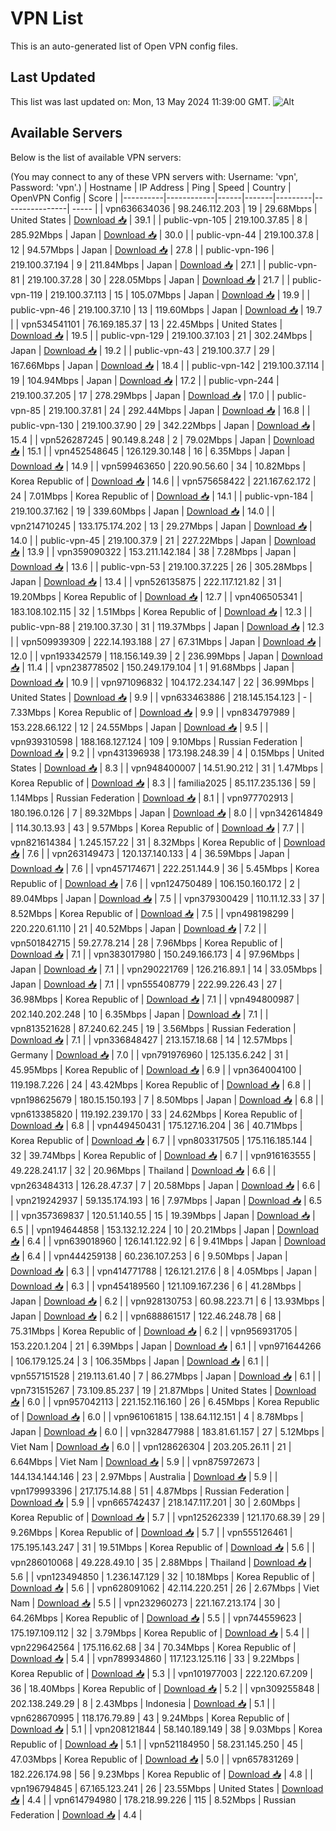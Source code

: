 # VPN List

This is an auto-generated list of Open VPN config files.

## Last Updated

This list was last updated on: Mon, 13 May 2024 11:39:00 GMT.
![Alt](https://repobeats.axiom.co/api/embed/186b98318ef1479477931607c1ad7d823f12451f.svg "Repobeats analytics image")

## Available Servers

Below is the list of available VPN servers:

(You may connect to any of these VPN servers with: Username: 'vpn', Password: 'vpn'.)
| Hostname | IP Address | Ping | Speed | Country | OpenVPN Config | Score |
|----------|------------|------|-------|---------|----------------| ----- |
| vpn636634036 | 98.246.112.203 | 19 | 29.68Mbps | United States | [Download 📥](./configs/server_0_US.ovpn) | 39.1 |
| public-vpn-105 | 219.100.37.85 | 8 | 285.92Mbps | Japan | [Download 📥](./configs/server_1_JP.ovpn) | 30.0 |
| public-vpn-44 | 219.100.37.8 | 12 | 94.57Mbps | Japan | [Download 📥](./configs/server_2_JP.ovpn) | 27.8 |
| public-vpn-196 | 219.100.37.194 | 9 | 211.84Mbps | Japan | [Download 📥](./configs/server_3_JP.ovpn) | 27.1 |
| public-vpn-81 | 219.100.37.28 | 30 | 228.05Mbps | Japan | [Download 📥](./configs/server_4_JP.ovpn) | 21.7 |
| public-vpn-119 | 219.100.37.113 | 15 | 105.07Mbps | Japan | [Download 📥](./configs/server_5_JP.ovpn) | 19.9 |
| public-vpn-46 | 219.100.37.10 | 13 | 119.60Mbps | Japan | [Download 📥](./configs/server_6_JP.ovpn) | 19.7 |
| vpn534541101 | 76.169.185.37 | 13 | 22.45Mbps | United States | [Download 📥](./configs/server_7_US.ovpn) | 19.5 |
| public-vpn-129 | 219.100.37.103 | 21 | 302.24Mbps | Japan | [Download 📥](./configs/server_8_JP.ovpn) | 19.2 |
| public-vpn-43 | 219.100.37.7 | 29 | 167.66Mbps | Japan | [Download 📥](./configs/server_9_JP.ovpn) | 18.4 |
| public-vpn-142 | 219.100.37.114 | 19 | 104.94Mbps | Japan | [Download 📥](./configs/server_10_JP.ovpn) | 17.2 |
| public-vpn-244 | 219.100.37.205 | 17 | 278.29Mbps | Japan | [Download 📥](./configs/server_11_JP.ovpn) | 17.0 |
| public-vpn-85 | 219.100.37.81 | 24 | 292.44Mbps | Japan | [Download 📥](./configs/server_12_JP.ovpn) | 16.8 |
| public-vpn-130 | 219.100.37.90 | 29 | 342.22Mbps | Japan | [Download 📥](./configs/server_13_JP.ovpn) | 15.4 |
| vpn526287245 | 90.149.8.248 | 2 | 79.02Mbps | Japan | [Download 📥](./configs/server_14_JP.ovpn) | 15.1 |
| vpn452548645 | 126.129.30.148 | 16 | 6.35Mbps | Japan | [Download 📥](./configs/server_15_JP.ovpn) | 14.9 |
| vpn599463650 | 220.90.56.60 | 34 | 10.82Mbps | Korea Republic of | [Download 📥](./configs/server_16_KR.ovpn) | 14.6 |
| vpn575658422 | 221.167.62.172 | 24 | 7.01Mbps | Korea Republic of | [Download 📥](./configs/server_17_KR.ovpn) | 14.1 |
| public-vpn-184 | 219.100.37.162 | 19 | 339.60Mbps | Japan | [Download 📥](./configs/server_18_JP.ovpn) | 14.0 |
| vpn214710245 | 133.175.174.202 | 13 | 29.27Mbps | Japan | [Download 📥](./configs/server_19_JP.ovpn) | 14.0 |
| public-vpn-45 | 219.100.37.9 | 21 | 227.22Mbps | Japan | [Download 📥](./configs/server_20_JP.ovpn) | 13.9 |
| vpn359090322 | 153.211.142.184 | 38 | 7.28Mbps | Japan | [Download 📥](./configs/server_21_JP.ovpn) | 13.6 |
| public-vpn-53 | 219.100.37.225 | 26 | 305.28Mbps | Japan | [Download 📥](./configs/server_22_JP.ovpn) | 13.4 |
| vpn526135875 | 222.117.121.82 | 31 | 19.20Mbps | Korea Republic of | [Download 📥](./configs/server_23_KR.ovpn) | 12.7 |
| vpn406505341 | 183.108.102.115 | 32 | 1.51Mbps | Korea Republic of | [Download 📥](./configs/server_24_KR.ovpn) | 12.3 |
| public-vpn-88 | 219.100.37.30 | 31 | 119.37Mbps | Japan | [Download 📥](./configs/server_25_JP.ovpn) | 12.3 |
| vpn509939309 | 222.14.193.188 | 27 | 67.31Mbps | Japan | [Download 📥](./configs/server_26_JP.ovpn) | 12.0 |
| vpn193342579 | 118.156.149.39 | 2 | 236.99Mbps | Japan | [Download 📥](./configs/server_27_JP.ovpn) | 11.4 |
| vpn238778502 | 150.249.179.104 | 1 | 91.68Mbps | Japan | [Download 📥](./configs/server_28_JP.ovpn) | 10.9 |
| vpn971096832 | 104.172.234.147 | 22 | 36.99Mbps | United States | [Download 📥](./configs/server_29_US.ovpn) | 9.9 |
| vpn633463886 | 218.145.154.123 | - | 7.33Mbps | Korea Republic of | [Download 📥](./configs/server_30_KR.ovpn) | 9.9 |
| vpn834797989 | 153.228.66.122 | 12 | 24.55Mbps | Japan | [Download 📥](./configs/server_31_JP.ovpn) | 9.5 |
| vpn939310598 | 188.168.127.124 | 109 | 9.10Mbps | Russian Federation | [Download 📥](./configs/server_32_RU.ovpn) | 9.2 |
| vpn431396938 | 173.198.248.39 | 4 | 0.15Mbps | United States | [Download 📥](./configs/server_33_US.ovpn) | 8.3 |
| vpn948400007 | 14.51.90.212 | 31 | 1.47Mbps | Korea Republic of | [Download 📥](./configs/server_34_KR.ovpn) | 8.3 |
| familia2025 | 85.117.235.136 | 59 | 1.14Mbps | Russian Federation | [Download 📥](./configs/server_35_RU.ovpn) | 8.1 |
| vpn977702913 | 180.196.0.126 | 7 | 89.32Mbps | Japan | [Download 📥](./configs/server_36_JP.ovpn) | 8.0 |
| vpn342614849 | 114.30.13.93 | 43 | 9.57Mbps | Korea Republic of | [Download 📥](./configs/server_37_KR.ovpn) | 7.7 |
| vpn821614384 | 1.245.157.22 | 31 | 8.32Mbps | Korea Republic of | [Download 📥](./configs/server_38_KR.ovpn) | 7.6 |
| vpn263149473 | 120.137.140.133 | 4 | 36.59Mbps | Japan | [Download 📥](./configs/server_39_JP.ovpn) | 7.6 |
| vpn457174671 | 222.251.144.9 | 36 | 5.45Mbps | Korea Republic of | [Download 📥](./configs/server_40_KR.ovpn) | 7.6 |
| vpn124750489 | 106.150.160.172 | 2 | 89.04Mbps | Japan | [Download 📥](./configs/server_41_JP.ovpn) | 7.5 |
| vpn379300429 | 110.11.12.33 | 37 | 8.52Mbps | Korea Republic of | [Download 📥](./configs/server_42_KR.ovpn) | 7.5 |
| vpn498198299 | 220.220.61.110 | 21 | 40.52Mbps | Japan | [Download 📥](./configs/server_43_JP.ovpn) | 7.2 |
| vpn501842715 | 59.27.78.214 | 28 | 7.96Mbps | Korea Republic of | [Download 📥](./configs/server_44_KR.ovpn) | 7.1 |
| vpn383017980 | 150.249.166.173 | 4 | 97.96Mbps | Japan | [Download 📥](./configs/server_45_JP.ovpn) | 7.1 |
| vpn290221769 | 126.216.89.1 | 14 | 33.05Mbps | Japan | [Download 📥](./configs/server_46_JP.ovpn) | 7.1 |
| vpn555408779 | 222.99.226.43 | 27 | 36.98Mbps | Korea Republic of | [Download 📥](./configs/server_47_KR.ovpn) | 7.1 |
| vpn494800987 | 202.140.202.248 | 10 | 6.35Mbps | Japan | [Download 📥](./configs/server_48_JP.ovpn) | 7.1 |
| vpn813521628 | 87.240.62.245 | 19 | 3.56Mbps | Russian Federation | [Download 📥](./configs/server_49_RU.ovpn) | 7.1 |
| vpn336848427 | 213.157.18.68 | 14 | 12.57Mbps | Germany | [Download 📥](./configs/server_50_DE.ovpn) | 7.0 |
| vpn791976960 | 125.135.6.242 | 31 | 45.95Mbps | Korea Republic of | [Download 📥](./configs/server_51_KR.ovpn) | 6.9 |
| vpn364004100 | 119.198.7.226 | 24 | 43.42Mbps | Korea Republic of | [Download 📥](./configs/server_52_KR.ovpn) | 6.8 |
| vpn198625679 | 180.15.150.193 | 7 | 8.50Mbps | Japan | [Download 📥](./configs/server_53_JP.ovpn) | 6.8 |
| vpn613385820 | 119.192.239.170 | 33 | 24.62Mbps | Korea Republic of | [Download 📥](./configs/server_54_KR.ovpn) | 6.8 |
| vpn449450431 | 175.127.16.204 | 36 | 40.71Mbps | Korea Republic of | [Download 📥](./configs/server_55_KR.ovpn) | 6.7 |
| vpn803317505 | 175.116.185.144 | 32 | 39.74Mbps | Korea Republic of | [Download 📥](./configs/server_56_KR.ovpn) | 6.7 |
| vpn916163555 | 49.228.241.17 | 32 | 20.96Mbps | Thailand | [Download 📥](./configs/server_57_TH.ovpn) | 6.6 |
| vpn263484313 | 126.28.47.37 | 7 | 20.58Mbps | Japan | [Download 📥](./configs/server_58_JP.ovpn) | 6.6 |
| vpn219242937 | 59.135.174.193 | 16 | 7.97Mbps | Japan | [Download 📥](./configs/server_59_JP.ovpn) | 6.5 |
| vpn357369837 | 120.51.140.55 | 15 | 19.39Mbps | Japan | [Download 📥](./configs/server_60_JP.ovpn) | 6.5 |
| vpn194644858 | 153.132.12.224 | 10 | 20.21Mbps | Japan | [Download 📥](./configs/server_61_JP.ovpn) | 6.4 |
| vpn639018960 | 126.141.122.92 | 6 | 9.41Mbps | Japan | [Download 📥](./configs/server_62_JP.ovpn) | 6.4 |
| vpn444259138 | 60.236.107.253 | 6 | 9.50Mbps | Japan | [Download 📥](./configs/server_63_JP.ovpn) | 6.3 |
| vpn414771788 | 126.121.217.6 | 8 | 4.05Mbps | Japan | [Download 📥](./configs/server_64_JP.ovpn) | 6.3 |
| vpn454189560 | 121.109.167.236 | 6 | 41.28Mbps | Japan | [Download 📥](./configs/server_65_JP.ovpn) | 6.2 |
| vpn928130753 | 60.98.223.71 | 6 | 13.93Mbps | Japan | [Download 📥](./configs/server_66_JP.ovpn) | 6.2 |
| vpn688861517 | 122.46.248.78 | 68 | 75.31Mbps | Korea Republic of | [Download 📥](./configs/server_67_KR.ovpn) | 6.2 |
| vpn956931705 | 153.220.1.204 | 21 | 6.39Mbps | Japan | [Download 📥](./configs/server_68_JP.ovpn) | 6.1 |
| vpn971644266 | 106.179.125.24 | 3 | 106.35Mbps | Japan | [Download 📥](./configs/server_69_JP.ovpn) | 6.1 |
| vpn557151528 | 219.113.61.40 | 7 | 86.27Mbps | Japan | [Download 📥](./configs/server_70_JP.ovpn) | 6.1 |
| vpn731515267 | 73.109.85.237 | 19 | 21.87Mbps | United States | [Download 📥](./configs/server_71_US.ovpn) | 6.0 |
| vpn957042113 | 221.152.116.160 | 26 | 6.45Mbps | Korea Republic of | [Download 📥](./configs/server_72_KR.ovpn) | 6.0 |
| vpn961061815 | 138.64.112.151 | 4 | 8.78Mbps | Japan | [Download 📥](./configs/server_73_JP.ovpn) | 6.0 |
| vpn328477988 | 183.81.61.157 | 27 | 5.12Mbps | Viet Nam | [Download 📥](./configs/server_74_VN.ovpn) | 6.0 |
| vpn128626304 | 203.205.26.11 | 21 | 6.64Mbps | Viet Nam | [Download 📥](./configs/server_75_VN.ovpn) | 5.9 |
| vpn875972673 | 144.134.144.146 | 23 | 2.97Mbps | Australia | [Download 📥](./configs/server_76_AU.ovpn) | 5.9 |
| vpn179993396 | 217.175.14.88 | 51 | 4.87Mbps | Russian Federation | [Download 📥](./configs/server_77_RU.ovpn) | 5.9 |
| vpn665742437 | 218.147.117.201 | 30 | 2.60Mbps | Korea Republic of | [Download 📥](./configs/server_78_KR.ovpn) | 5.7 |
| vpn125262339 | 121.170.68.39 | 29 | 9.26Mbps | Korea Republic of | [Download 📥](./configs/server_79_KR.ovpn) | 5.7 |
| vpn555126461 | 175.195.143.247 | 31 | 19.51Mbps | Korea Republic of | [Download 📥](./configs/server_80_KR.ovpn) | 5.6 |
| vpn286010068 | 49.228.49.10 | 35 | 2.88Mbps | Thailand | [Download 📥](./configs/server_81_TH.ovpn) | 5.6 |
| vpn123494850 | 1.236.147.129 | 32 | 10.18Mbps | Korea Republic of | [Download 📥](./configs/server_82_KR.ovpn) | 5.6 |
| vpn628091062 | 42.114.220.251 | 26 | 2.67Mbps | Viet Nam | [Download 📥](./configs/server_83_VN.ovpn) | 5.5 |
| vpn232960273 | 221.167.213.174 | 30 | 64.26Mbps | Korea Republic of | [Download 📥](./configs/server_84_KR.ovpn) | 5.5 |
| vpn744559623 | 175.197.109.112 | 32 | 3.79Mbps | Korea Republic of | [Download 📥](./configs/server_85_KR.ovpn) | 5.4 |
| vpn229642564 | 175.116.62.68 | 34 | 70.34Mbps | Korea Republic of | [Download 📥](./configs/server_86_KR.ovpn) | 5.4 |
| vpn789934860 | 117.123.125.116 | 33 | 9.22Mbps | Korea Republic of | [Download 📥](./configs/server_87_KR.ovpn) | 5.3 |
| vpn101977003 | 222.120.67.209 | 36 | 18.40Mbps | Korea Republic of | [Download 📥](./configs/server_88_KR.ovpn) | 5.2 |
| vpn309255848 | 202.138.249.29 | 8 | 2.43Mbps | Indonesia | [Download 📥](./configs/server_89_ID.ovpn) | 5.1 |
| vpn628670995 | 118.176.79.89 | 43 | 9.24Mbps | Korea Republic of | [Download 📥](./configs/server_90_KR.ovpn) | 5.1 |
| vpn208121844 | 58.140.189.149 | 38 | 9.03Mbps | Korea Republic of | [Download 📥](./configs/server_91_KR.ovpn) | 5.1 |
| vpn521184950 | 58.231.145.250 | 45 | 47.03Mbps | Korea Republic of | [Download 📥](./configs/server_92_KR.ovpn) | 5.0 |
| vpn657831269 | 182.226.174.98 | 56 | 9.23Mbps | Korea Republic of | [Download 📥](./configs/server_93_KR.ovpn) | 4.8 |
| vpn196794845 | 67.165.123.241 | 26 | 23.55Mbps | United States | [Download 📥](./configs/server_94_US.ovpn) | 4.4 |
| vpn614794980 | 178.218.99.226 | 115 | 8.52Mbps | Russian Federation | [Download 📥](./configs/server_95_RU.ovpn) | 4.4 |
